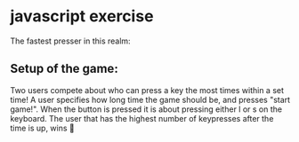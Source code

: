 # javascript exercise

The fastest presser in this realm:

## Setup of the game:
Two users compete about who can press a key the most times within a set time!
A user specifies how long time the game should be, and presses "start game!".
When the button is pressed it is about pressing either l or s on the keyboard. 
The user that has the highest number of keypresses after the time is up, wins 🎉
